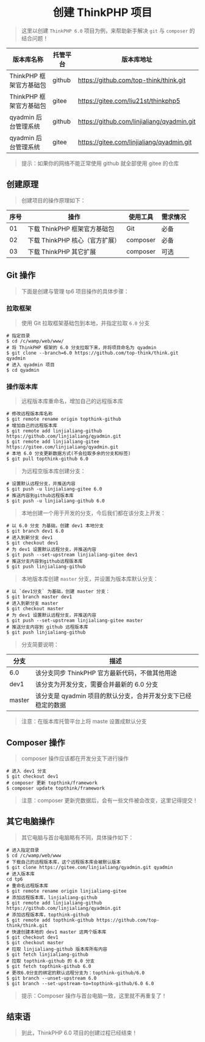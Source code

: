 # <center>创建 ThinkPHP 项目</center>

> 这里以创建 `ThinkPHP 6.0` 项目为例，来帮助新手解决 `git` 与 `composer` 的结合问题！

| 版本库名称              | 托管平台 | 版本库地址                                 |
| ----------------------- | -------- | ------------------------------------------ |
| ThinkPHP 框架官方基础包 | github   | https://github.com/top-think/think.git     |
| ThinkPHP 框架官方基础包 | gitee    | https://gitee.com/liu21st/thinkphp5        |
| qyadmin 后台管理系统    | github   | https://github.com/linjialiang/qyadmin.git |
| qyadmin 后台管理系统    | gitee    | https://gitee.com/linjialiang/qyadmin.git  |

> 提示：如果你的网络不能正常使用 github 就全部使用 gitee 的仓库

## 创建原理

> 创建项目的操作原理如下：

| 序号 | 操作                           | 使用工具 | 需求情况 |
| ---- | ------------------------------ | -------- | -------- |
| 01   | 下载 ThinkPHP 框架官方基础包   | Git      | 必备     |
| 02   | 下载 ThinkPHP 核心（官方扩展） | composer | 必备     |
| 03   | 下载 ThinkPHP 其它扩展         | composer | 可选     |

## Git 操作

> 下面是创建与管理 tp6 项目操作的具体步骤：

### 拉取框架

> 使用 Git 拉取框架基础包到本地，并指定拉取 `6.0` 分支

```shell
# 指定目录
$ cd /c/wamp/web/www/
# 将 ThinkPHP 框架的 6.0 分支拉取下来，并将项目命名为 qyadmin
$ git clone --branch=6.0 https://github.com/top-think/think.git qyadmin
# 进入 qyadmin 项目
$ cd qyadmin
```

### 操作版本库

> 远程版本库重命名，增加自己的远程版本库

```shell
# 修改远程版本库名称
$ git remote rename origin topthink-github
# 增加自己的远程版本库
$ git remote add linjialiang-github https://github.com/linjialiang/qyadmin.git
$ git remote add linjialiang-gitee https://gitee.com/linjialiang/qyadmin.git
# 本地 6.0 分支更新数据方式(不会拉取多余的分支和标签)
$ git pull topthink-github 6.0
```

> 为远程空版本库创建分支：

```shell
# 设置默认远程分支，并推送内容
$ git push -u linjialiang-gitee 6.0
# 推送内容到github远程版本库
$ git push -u linjialiang-github 6.0
```

> 本地创建一个用于开发的分支，今后我们都在该分支上开发：

```shell
# 以 6.0 分支 为基础，创建 dev1 本地分支
$ git branch dev1 6.0
# 进入到新分支 dev1
$ git checkout dev1
# 为 dev1 设置默认远程分支，并推送内容
$ git push --set-upstream linjialiang-gitee dev1
# 推送分支内容到github远程版本库
$ git push linjialiang-github
```

> 本地版本库创建 `master` 分支，并设置为版本库默认分支：

```shell
# 以 `dev1分支` 为基础，创建 master 分支：
$ git branch master dev1
# 进入到新分支 master
$ git checkout master
# 为 dev1 设置默认远程分支，并推送内容
$ git push --set-upstream linjialiang-gitee master
# 推送分支内容到 github 远程版本库
$ git push linjialiang-github
```

> 分支简要说明：

| 分支   | 描述                                                          |
| ------ | ------------------------------------------------------------- |
| 6.0    | 该分支同步 ThinkPHP 官方最新代码，不做其他用途                |
| dev1   | 该分支为开发分支，需要合并最新的 6.0 分支                     |
| master | 该分支是 qyadmin 项目的默认分支，合并开发分支下已经稳定的数据 |

> 注意：在版本库托管平台上将 maste 设置成默认分支

## Composer 操作

> composer 操作应该都在开发分支下进行操作

```shell
# 进入 dev1 分支
$ git checkout dev1
# composer 更新 topthink/framework
$ composer update topthink/framework
```

> 注意：composer 更新完数据后，会有一些文件被会改变，这里记得提交！

## 其它电脑操作

> 其它电脑与首台电脑略有不同，具体操作如下：

```shell
# 进入指定目录
$ cd /c/wamp/web/www
# 下载自己的远程版本库，这个远程版本库会被默认版本
$ git clone https://gitee.com/linjialiang/qyadmin.git qyadmin
# 进入版本库
cd tp6
# 重命名远程版本库
$ git remote rename origin linjialiang-gitee
# 添加远程版本库，linjialiang-github
$ git remote add linjialiang-github https://github.com/linjialiang/qyadmin.git
# 添加远程版本库，topthink-github
$ git remote add topthink-github https://github.com/top-think/think.git
# 快速创建本地的 dev1 master 这两个版本库
$ git checkout dev1
$ git checkout master
# 拉取 linjialiang-github 版本库所有内容
$ git fetch linjialiang-github
# 拉取 topthink-github 的 6.0 分支
$ git fetch topthink-github 6.0
# 更改6.0分支的绑定的默认远程分支为：topthink-github/6.0
$ git branch --unset-upstream 6.0
$ git branch --set-upstream-to=topthink-github/6.0 6.0
```

> 提示：Composer 操作与首台电脑一致，这里就不再重复了！

## 结束语

> 到此，ThinkPHP 6.0 项目的创建过程已经结束！
